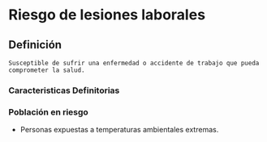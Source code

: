# Riesgo de lesiones laborales
## Definición
	Susceptible de sufrir una enfermedad o accidente de trabajo que pueda comprometer la salud.

### Caracteristicas Definitorias


### Población en riesgo
- Personas expuestas a 
temperaturas ambientales 
extremas.

